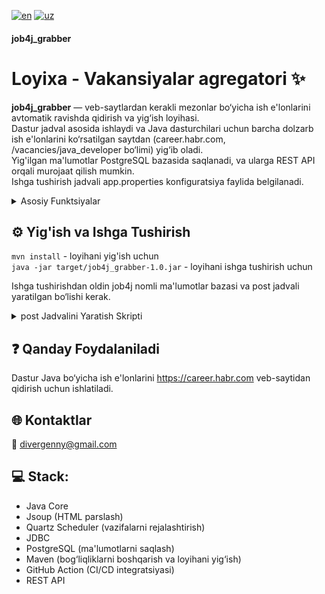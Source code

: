 [![en](https://img.shields.io/badge/lang-English_language-red.svg)](https://github.com/divergenny/job4j_grabber/blob/main/README.md)
[![uz](https://img.shields.io/badge/lang-O'zbek_tili-green.svg)](https://github.com/divergenny/job4j_grabber/blob/main/README.uz.md)
#### job4j_grabber

# Loyixa - Vakansiyalar agregatori ✨<br>
**job4j_grabber** — veb-saytlardan kerakli mezonlar bo‘yicha ish e'lonlarini avtomatik ravishda qidirish va yig‘ish loyihasi. <br>
Dastur jadval asosida ishlaydi va Java dasturchilari uchun barcha dolzarb ish e'lonlarini ko‘rsatilgan saytdan (career.habr.com, /vacancies/java_developer bo‘limi) yig‘ib oladi. <br>
Yig'ilgan ma'lumotlar PostgreSQL bazasida saqlanadi, va ularga REST API orqali murojaat qilish mumkin. <br>
Ishga tushirish jadvali app.properties konfiguratsiya faylida belgilanadi.

<details>
<summary>Asosiy Funktsiyalar</summary>

1. Vakansiyalarni Parslash:
   * HTML sahifalarini tahlil qilish va ma'lumotlarni olish uchun Jsoup kutubxonasidan foydalanadi;
   * Dastur avtomatik ravishda sahifalarni ko‘rib chiqadi, Java bilan bog‘liq bo‘lgan ish e'lonlarini topib, ularni bazaga saqlaydi.
2. Vazifalarni Rejalashtirish:
   * Dastur Quartz Scheduler kutubxonasi yordamida jadval asosida ishga tushiriladi, davriylik app.properties faylida sozlanadi.
3. Ma'lumotlarni Saqlash:
   * Ish e'lonlari JDBC yordamida PostgreSQL ma'lumotlar bazasida saqlanadi.
4. Ma'lumotlarga Murojaat:
   * REST API orqali HTTP so'rovlar yordamida ma'lumotlarga kirish imkoniyati yaratilgan.
5. CI/CD:
   * GitHub Actions avtomatik yig‘ish va testlash jarayonlarini amalga oshiradi.
</details>

## ⚙️ Yig'ish va Ishga Tushirish <br>
`mvn install` - loyihani yig'ish uchun <br>
`java -jar target/job4j_grabber-1.0.jar` - loyihani ishga tushirish uchun

Ishga tushirishdan oldin job4j nomli ma'lumotlar bazasi va post jadvali yaratilgan bo‘lishi kerak.
<details>
<summary>post Jadvalini Yaratish Skripti </summary>

`
create table post (
id serial primary key,
name text,
text text,
link text unique,
created timestamp
)
`

</details>


## ❓ Qanday Foydalaniladi
Dastur Java bo‘yicha ish e'lonlarini https://career.habr.com veb-saytidan qidirish uchun ishlatiladi.

## 🌐 Kontaktlar
📧 [divergenny@gmail.com](mailto:divergenny@gmail.com)

## 💻 Stack:
* Java Core
* Jsoup (HTML parslash)
* Quartz Scheduler (vazifalarni rejalashtirish)
* JDBC
* PostgreSQL (ma'lumotlarni saqlash)
* Maven (bog‘liqliklarni boshqarish va loyihani yig‘ish)
* GitHub Action (CI/CD integratsiyasi) 
* REST API
